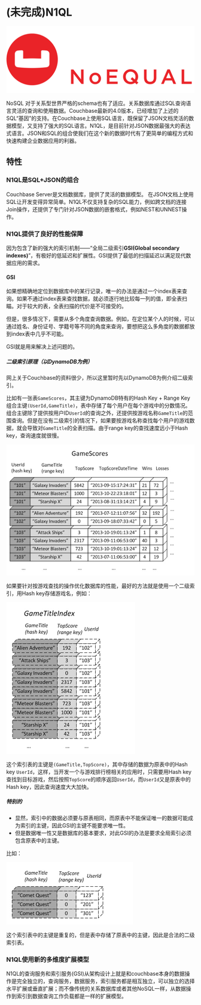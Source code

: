 # (未完成)N1QL

![封面](i/Artboard.svg)

NoSQL 对于关系型世界严格的schema也有了适应。关系数据库通过SQL查询语言灵活的查询和使用数据。Couchbase最新的4.0版本，已经增加了上述的SQL“基因”的支持。在Couchbase上使用SQL语言，既保留了JSON文档灵活的数据模型，又支持了强大的SQL语言。N1QL，是目前针对JSON数据最强大的表达式语言。JSON和SQL的组合使我们在这个新的数据时代有了更简单的编程方式和快速构建企业数据应用的利器。

## 特性

### N1QL是SQL+JSON的组合

Couchbase Server是文档数据库，提供了灵活的数据模型。 在JSON文档上使用SQL让开发变得异常简单。N1QL不仅支持复杂的SQL能力，例如跨文档的连接 Join操作，还提供了专门针对JSON数据的嵌套格式，例如NEST和UNNEST操作。

### N1QL提供了良好的性能保障

因为包含了新的强大的索引机制——“全局二级索引**GSI(Global secondary indexes)**”，有极好的低延迟和扩展性。GSI提供了最低的扫描延迟以满足现代数据应用的需求。

#### GSI

如果想精确地定位到数据库中的某行记录，唯一的办法是通过一个index表来查询。如果不通过index表来查找数据，就必须逐行地比较每一列的值，即全表扫瞄。对于较大的表，全表扫描的代价是不可接受的。

但是，很多情况下，需要从多个角度查询数据。例如，在定位某个人的时候，可以通过姓名、身份证号、学籍号等不同的角度来查询，要想把这么多角度的数据都放到index表中几乎不可能。

GSI就是用来解决上述问题的。

##### 二级索引原理（以DynamoDB为例）

网上关于Couchbase的资料很少，所以这里暂时先以DynamoDB为例介绍二级索引。

比如有一张表`GameScores`，其主键为DynamoDB特有的Hash Key + Range Key组合主键`(UserId,GameTitle)`，表中存储了每个用户在每个游戏中的分数情况。组合主键除了提供按用户ID`UserId`的查询之外，还提供按游戏名称`GameTitle`的范围查询。但是在没有二级索引的情况下，如果要按游戏名称查找每个用户的游戏数据，就会导致对`GameTitle`的全表扫描。由于range key的查找速度远小于Hash key，查询速度就很慢。

![GSI原理图1](i/GSI原理1.jpg)

如果要针对按游戏查找的操作优化数据库的性能，最好的方法就是使用一个二级索引，用Hash key存储游戏名，例如：

![GSI原理图2](i/GSI原理2.jpg)

这个索引表的主键是`(GameTitle,TopScore)`，其中存储的数据为原表中的Hash key `UserId`，这样，当开发一个与游戏排行榜相关的应用时，只需要用Hash key查找到目标游戏，然后按照`TopScore`的顺序返回`UserId`，而`UserId`又是原表中的Hash key，因此查询速度大大加快。

##### 特别的

* 显然，索引中的数据必须要与原表相同，而原表中不能保证唯一的数据可能成为索引的主键，因此GSI的主键不能要求唯一性。
* 但是数据唯一性又是数据库的基本要求，对此GSI的办法是要求全局索引必须包含原表中的主键。

比如：

![GSI原理图3](i/GSI原理3.jpg)

这个索引表中的主键是重复的，但是表中存储了原表中的主键，因此是合法的二级索引表。

### N1QL使用新的多维度扩展模型

N1QL的查询服务和索引服务(GSI)从架构设计上就是和couchbase本身的数据操作是完全独立的，查询服务，数据服务，索引服务都是相互独立，可以独立的选择水平扩展或垂直扩展；而不像传统的关系数据库或者其他NoSQL一样，从数据操作到索引到数据查询工作负载都是一样的扩展模型。
